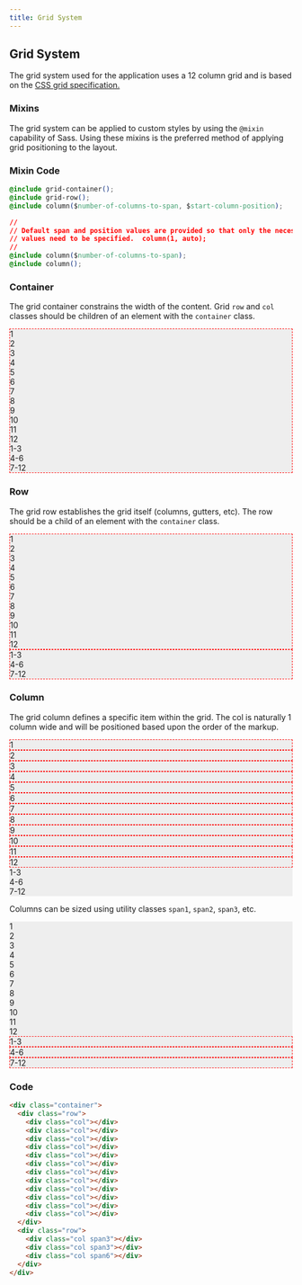 ```yaml
---
title: Grid System
---
```

<style>
  .col {
    background-color: #EEE;
  }

  .basic-grid .col {
    padding: 0;
  }

  .container-example .container {
    border: 1px dashed red;
  }
  .row-example .row {
    border: 1px dashed red;
  }

  .col-example .basic-grid .col {
    border: 1px dashed red;
  }

  .col-span-example .span-grid .col {
    border: 1px dashed red;
  }
</style>

## Grid System
The grid system used for the application uses a 12 column grid and is based on the [CSS grid specification.](https://developer.mozilla.org/en-US/docs/Web/CSS/CSS_Grid_Layout)  

### Mixins
The grid system can be applied to custom styles by using the `@mixin` capability of Sass.  Using these mixins is the preferred method of applying grid positioning to the layout.

### Mixin Code
```css
@include grid-container();
@include grid-row();
@include column($number-of-columns-to-span, $start-column-position);

//
// Default span and position values are provided so that only the necessary
// values need to be specified.  column(1, auto);
//
@include column($number-of-columns-to-span);
@include column();
```


### Container
The grid container constrains the width of the content.  Grid `row` and `col` classes should be children of an element with the `container` class.

<div class="library__example container-example">
  <div class="container">
    <div class="basic-grid row">
      <div class="col">1</div>
      <div class="col">2</div>
      <div class="col">3</div>
      <div class="col">4</div>
      <div class="col">5</div>
      <div class="col">6</div>
      <div class="col">7</div>
      <div class="col">8</div>
      <div class="col">9</div>
      <div class="col">10</div>
      <div class="col">11</div>
      <div class="col">12</div>
    </div>
    <div class="row">
      <div class="col span3">1-3</div>
      <div class="col span3">4-6</div>
      <div class="col span6">7-12</div>
    </div>
  </div>
</div>


### Row
The grid row establishes the grid itself (columns, gutters, etc).  The row should be a child of an element with the `container` class.

<div class="library__example row-example">
  <div class="container">
    <div class="basic-grid row">
      <div class="col">1</div>
      <div class="col">2</div>
      <div class="col">3</div>
      <div class="col">4</div>
      <div class="col">5</div>
      <div class="col">6</div>
      <div class="col">7</div>
      <div class="col">8</div>
      <div class="col">9</div>
      <div class="col">10</div>
      <div class="col">11</div>
      <div class="col">12</div>
    </div>
    <div class="row">
      <div class="col span3">1-3</div>
      <div class="col span3">4-6</div>
      <div class="col span6">7-12</div>
    </div>
  </div>
</div>


### Column
The grid column defines a specific item within the grid.  The col is naturally 1 column wide and will be positioned based upon the order of the markup.

<div class="library__example col-example">
  <div class="container">
    <div class="basic-grid row">
      <div class="col">1</div>
      <div class="col">2</div>
      <div class="col">3</div>
      <div class="col">4</div>
      <div class="col">5</div>
      <div class="col">6</div>
      <div class="col">7</div>
      <div class="col">8</div>
      <div class="col">9</div>
      <div class="col">10</div>
      <div class="col">11</div>
      <div class="col">12</div>
    </div>
    <div class="row">
      <div class="col span3">1-3</div>
      <div class="col span3">4-6</div>
      <div class="col span6">7-12</div>
    </div>
  </div>
</div>

Columns can be sized using utility classes `span1`, `span2`, `span3`, etc.

<div class="library__example col-span-example">
  <div class="container">
    <div class="basic-grid row">
      <div class="col">1</div>
      <div class="col">2</div>
      <div class="col">3</div>
      <div class="col">4</div>
      <div class="col">5</div>
      <div class="col">6</div>
      <div class="col">7</div>
      <div class="col">8</div>
      <div class="col">9</div>
      <div class="col">10</div>
      <div class="col">11</div>
      <div class="col">12</div>
    </div>
    <div class="span-grid row">
      <div class="col span3">1-3</div>
      <div class="col span3">4-6</div>
      <div class="col span6">7-12</div>
    </div>
  </div>
</div>


### Code
```html
<div class="container">
  <div class="row">
    <div class="col"></div>
    <div class="col"></div>
    <div class="col"></div>
    <div class="col"></div>
    <div class="col"></div>
    <div class="col"></div>
    <div class="col"></div>
    <div class="col"></div>
    <div class="col"></div>
    <div class="col"></div>
    <div class="col"></div>
    <div class="col"></div>
  </div>
  <div class="row">
    <div class="col span3"></div>
    <div class="col span3"></div>
    <div class="col span6"></div>
  </div>  
</div>
```
